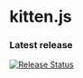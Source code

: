 # kitten.js
### Latest release

[![Release Status](https://vsrm.dev.azure.com/samlbest/_apis/public/Release/badge/e78f3435-d409-4991-9ef4-84a663cf5076/2/2)](https://kittenjs.z14.web.core.windows.net/)
